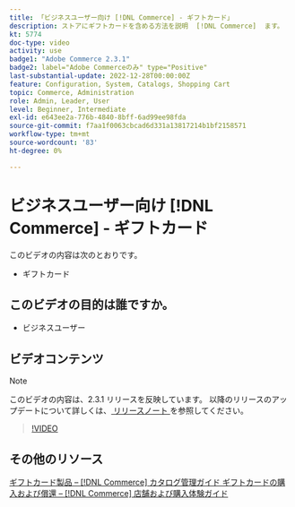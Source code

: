 ```yaml
---
title: 「ビジネスユーザー向け [!DNL Commerce] - ギフトカード」
description: ストアにギフトカードを含める方法を説明  [!DNL Commerce]  ます。
kt: 5774
doc-type: video
activity: use
badge1: "Adobe Commerce 2.3.1"
badge2: label="Adobe Commerceのみ" type="Positive"
last-substantial-update: 2022-12-28T00:00:00Z
feature: Configuration, System, Catalogs, Shopping Cart
topic: Commerce, Administration
role: Admin, Leader, User
level: Beginner, Intermediate
exl-id: e643ee2a-776b-4840-8bff-6ad99ee98fda
source-git-commit: f7aa1f0063cbcad6d331a13817214b1bf2158571
workflow-type: tm+mt
source-wordcount: '83'
ht-degree: 0%

---
```


# ビジネスユーザー向け [!DNL Commerce] - ギフトカード

このビデオの内容は次のとおりです。

- ギフトカード

## このビデオの目的は誰ですか。

- ビジネスユーザー

## ビデオコンテンツ

>[!NOTE]
>
>このビデオの内容は、2.3.1 リリースを反映しています。 以降のリリースのアップデートについて詳しくは、[ リリースノート ](https://experienceleague.adobe.com/docs/commerce-operations/release/notes/overview.html) を参照してください。

>[!VIDEO](https://video.tv.adobe.com/v/35959?quality=12&learn=on)

## その他のリソース

[ ギフトカード製品 –  [!DNL Commerce]  カタログ管理ガイド ](https://experienceleague.adobe.com/docs/commerce-admin/catalog/products/types/product-gift-card-create.html)
[ ギフトカードの購入および償還 –  [!DNL Commerce]  店舗および購入体験ガイド ](https://experienceleague.adobe.com/docs/commerce-admin/stores-sales/point-of-purchase/gift-cards/product-gift-card-workflow.html)

